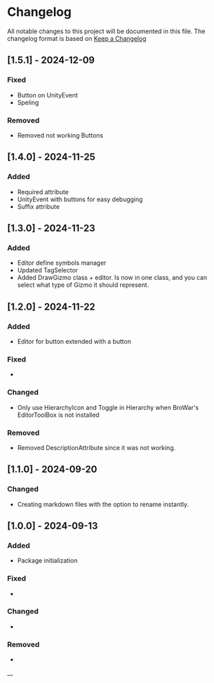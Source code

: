 # Changelog

All notable changes to this project will be documented in this file.
The changelog format is based on [Keep a Changelog](https://keepachangelog.com/en/1.0.0/)


## [1.5.1] - 2024-12-09

### Fixed
- Button on UnityEvent
- Speling


### Removed
- Removed not working Buttons



## [1.4.0] - 2024-11-25


### Added

- Required attribute
- UnityEvent with buttons for easy debugging
- Suffix attribute


## [1.3.0] - 2024-11-23

### Added

- Editor define symbols manager
- Updated TagSelector
- Added DrawGizmo class + editor. Is now in one class, and you can select what type of Gizmo it should represent.


## [1.2.0] - 2024-11-22


### Added

- Editor for button extended with a button

### Fixed

-

### Changed

- Only use HierarchyIcon and Toggle in Hierarchy when BroWar's EditorToolBox is not installed

### Removed

- Removed DescriptionAttribute since it was not working.



## [1.1.0] - 2024-09-20

### Changed

- Creating markdown files with the option to rename instantly. 




## [1.0.0] - 2024-09-13


### Added

- Package initialization

### Fixed

-

### Changed

-

### Removed

-
__